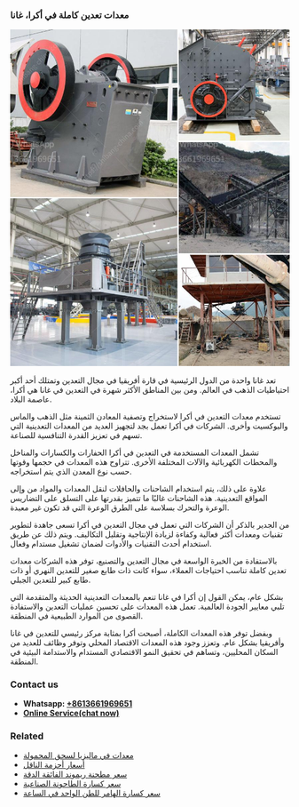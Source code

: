 <h3>معدات تعدين كاملة في أكرا، غانا</h3><img src='1701854221.jpg' alt=''><p>تعد غانا واحدة من الدول الرئيسية في قارة أفريقيا في مجال التعدين وتمتلك أحد أكبر احتياطيات الذهب في العالم. ومن بين المناطق الأكثر شهرة في التعدين في غانا هي أكرا، عاصمة البلاد.</p><p>تستخدم معدات التعدين في أكرا لاستخراج وتصفية المعادن الثمينة مثل الذهب والماس والبوكسيت وأخرى. الشركات في أكرا تعمل بجد لتجهيز العديد من المعدات التعدينية التي تسهم في تعزيز القدرة التنافسية للصناعة.</p><p>تشمل المعدات المستخدمة في التعدين في أكرا الحفارات والكسارات والمناخل والمحطات الكهربائية والآلات المختلفة الأخرى. تتراوح هذه المعدات في حجمها وقوتها حسب نوع المعدن الذي يتم استخراجه.</p><p>علاوة على ذلك، يتم استخدام الشاحنات والحافلات لنقل المعدات والمواد من وإلى المواقع التعدينية. هذه الشاحنات غالبًا ما تتميز بقدرتها على التسلق على التضاريس الوعرة والتحرك بسلاسة على الطرق الوعرة التي قد تكون غير معبدة.</p><p>من الجدير بالذكر أن الشركات التي تعمل في مجال التعدين في أكرا تسعى جاهدة لتطوير تقنيات ومعدات أكثر فعالية وكفاءة لزيادة الإنتاجية وتقليل التكاليف. ويتم ذلك عن طريق استخدام أحدث التقنيات والأدوات لضمان تشغيل مستدام وفعال.</p><p>بالاستفادة من الخبرة الواسعة في مجال التعدين والتصنيع، توفر هذه الشركات معدات تعدين كاملة تناسب احتياجات العملاء، سواء كانت ذات طابع صغير للتعدين النهري أو ذات طابع كبير للتعدين الجبلي.</p><p>بشكل عام، يمكن القول إن أكرا في غانا تنعم بالمعدات التعدينية الحديثة والمتقدمة التي تلبي معايير الجودة العالمية. تعمل هذه المعدات على تحسين عمليات التعدين والاستفادة القصوى من الموارد الطبيعية في المنطقة.</p><p>وبفضل توفر هذه المعدات الكاملة، أصبحت أكرا بمثابة مركز رئيسي للتعدين في غانا وأفريقيا بشكل عام. وتعزز وجود هذه المعدات الاقتصاد المحلي وتوفر وظائف للعديد من السكان المحليين، وتساهم في تحقيق النمو الاقتصادي المستدام والاستدامة البيئية في المنطقة.</p><h3>Contact us</h3><ul><li><strong>Whatsapp:&nbsp;<a href="https://wa.me/8613661969651">+8613661969651</a></strong></li><li><a href="https://swt.shibang-china.com/?git&amp;zhl&amp;معدات تعدين كاملة في أكرا، غانا"><strong>Online Service(chat now)</strong></a></li></ul><h3>Related</h3><ul><li><a href='معدات في ماليزيا لسحق المحمولة.md'>معدات في ماليزيا لسحق المحمولة</a></li><li><a href='أسعار أحزمة الناقل.md'>أسعار أحزمة الناقل</a></li><li><a href='سعر مطحنة ريموند الفائقة الدقة.md'>سعر مطحنة ريموند الفائقة الدقة</a></li><li><a href='سعر كسارة الطاحونة الصناعية.md'>سعر كسارة الطاحونة الصناعية</a></li><li><a href='سعر كسارة الهامر للطن الواحد في الساعة.md'>سعر كسارة الهامر للطن الواحد في الساعة</a></li></ul>